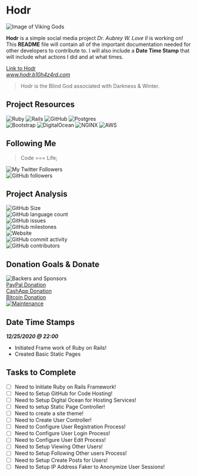# Hodr  
![Image of Viking Gods](https://cutewallpaper.org/21/norse-wallpaper-1920x1080/Viking-Wallpapers-79-background-pictures-.jpg)  

**Hodr** is a simple social media project _Dr. Aubrey W. Love II_ is working on! This **README** file will contain
all of the important documentation needed for other developers to contribute to. I will also include a **Date Time Stamp** that
will include what actions I did and at what times.  

[Link to Hodr](https://www.hodr.b10h4z4rd.com)  
_www.hodr.b10h4z4rd.com_  

> Hodr is the Blind God associated with Darkness & Winter.

## Project Resources ##
![Ruby](https://img.shields.io/badge/ruby-%23CC342D.svg?&style=for-the-badge&logo=ruby&logoColor=white)
![Rails](https://img.shields.io/badge/rails%20-%23CC0000.svg?&style=for-the-badge&logo=ruby-on-rails&logoColor=white)
![GitHub](https://img.shields.io/badge/github%20-%23121011.svg?&style=for-the-badge&logo=github&logoColor=white)
![Postgres](https://img.shields.io/badge/postgres-%23316192.svg?&style=for-the-badge&logo=postgresql&logoColor=white)  
![Bootstrap](https://img.shields.io/badge/bootstrap%20-%23563D7C.svg?&style=for-the-badge&logo=bootstrap&logoColor=white)
![DigitalOcean](https://img.shields.io/badge/DigitalOcean-%230167ff.svg?&style=for-the-badge&logo=digitalOcean&logoColor=white)
![NGINX](https://img.shields.io/badge/nginx%20-%23009639.svg?&style=for-the-badge&logo=nginx&logoColor=white)
![AWS](https://img.shields.io/badge/AWS%20-%23FF9900.svg?&style=for-the-badge&logo=amazon-aws&logoColor=white)  

## Following Me ##
> Code === Life;

![My Twitter Followers](https://img.shields.io/twitter/follow/H4ck3rB10?label=Following%20%40H4ck3rB10&style=social)  
![GitHub followers](https://img.shields.io/github/followers/B10-H4ck3r?style=social)  

## Project Analysis ##
![GitHub Size](https://img.shields.io/github/repo-size/B10-H4ck3r/Hodr)  
![GitHub language count](https://img.shields.io/github/languages/count/B10-H4ck3r/Hodr)  
![GitHub issues](https://img.shields.io/github/issues/B10-H4ck3r/Hodr)  
![GitHub milestones](https://img.shields.io/github/milestones/all/B10-H4ck3r/Hodr)  
![Website](https://img.shields.io/website?url=https%3A%2F%2Fwww.hodr.com)  
![GitHub commit activity](https://img.shields.io/github/commit-activity/w/B10-H4ck3r/Hodr)  
![GitHub contributors](https://img.shields.io/github/contributors/B10-H4ck3r/Hodr)  

## Donation Goals & Donate ##
![Backers and Sponsors](https://img.shields.io/opencollective/all/collective?style=plastic)  
[PayPal Donation](https://paypal.me/b10h4ck3r)  
[CashApp Donation](https://cash.app/$B10H4ck3r)  
[Bitcoin Donation](https://blockchair.com/bitcoin/address/bc1qrua8yzvkv2eg9njx5d9zhvdzymd8nvgntckh5j)  
[![Maintenance](https://img.shields.io/badge/Maintained%3F-yes-green.svg)](https://GitHub.com/B10-H4ck3r/StrapDown.js/graphs/commit-activity)  

## Date Time Stamps ##

_**12/25/2020 @ 22:00**_
* Initiated Frame work of Ruby on Rails!  
* Created Basic Static Pages


## Tasks to Complete ##

- [ ] Need to Initiate Ruby on Rails Framework!
- [ ] Need to Setup GitHub for Code Hosting!
- [ ] Need to Setup Digital Ocean for Hosting Services!
- [ ] Need to setup Static Page Controller!
- [ ] Need to create a site theme!
- [ ] Need to Create User Controller!
- [ ] Need to Configure User Registration Process!
- [ ] Need to Configure User Login Process!
- [ ] Need to Configure User Edit Process!
- [ ] Need to Setup Viewing Other Users!
- [ ] Need to Setup Following Other users Process!
- [ ] Need to Setup Create Posts for Users!
- [ ] Need to Setup IP Address Faker to Anonymize User Sessions!
